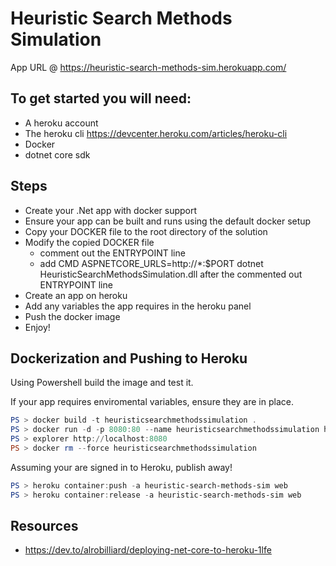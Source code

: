 # Heuristic Search Methods Simulation

App URL @ https://heuristic-search-methods-sim.herokuapp.com/

## To get started you will need:

- A heroku account
- The heroku cli https://devcenter.heroku.com/articles/heroku-cli
- Docker
- dotnet core sdk

## Steps

- Create your .Net app with docker support
- Ensure your app can be built and runs using the default docker setup
- Copy your DOCKER file to the root directory of the solution
- Modify the copied DOCKER file
  - comment out the ENTRYPOINT line
  - add CMD ASPNETCORE_URLS=http://\*:$PORT dotnet HeuristicSearchMethodsSimulation.dll after the commented out ENTRYPOINT line
- Create an app on heroku
- Add any variables the app requires in the heroku panel
- Push the docker image
- Enjoy!

## Dockerization and Pushing to Heroku

Using Powershell build the image and test it.

If your app requires enviromental variables, ensure they are in place.

```powershell
PS > docker build -t heuristicsearchmethodssimulation .
PS > docker run -d -p 8080:80 --name heuristicsearchmethodssimulation heuristicsearchmethodssimulation
PS > explorer http://localhost:8080
PS > docker rm --force heuristicsearchmethodssimulation
```

Assuming your are signed in to Heroku, publish away!

```powershell
PS > heroku container:push -a heuristic-search-methods-sim web
PS > heroku container:release -a heuristic-search-methods-sim web
```

## Resources

- https://dev.to/alrobilliard/deploying-net-core-to-heroku-1lfe